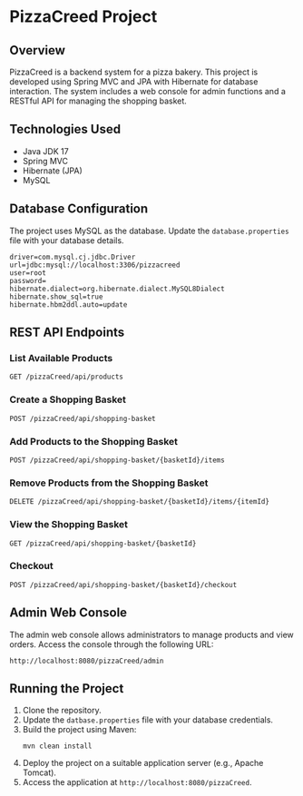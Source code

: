 
# PizzaCreed Project

## Overview

PizzaCreed is a backend system for a pizza bakery. This project is developed using Spring MVC and JPA with Hibernate for database interaction. The system includes a web console for admin functions and a RESTful API for managing the shopping basket.

## Technologies Used

- Java JDK 17 
- Spring MVC
- Hibernate (JPA)
- MySQL


## Database Configuration

The project uses MySQL as the database. Update the `database.properties` file with your database details.

```properties
driver=com.mysql.cj.jdbc.Driver
url=jdbc:mysql://localhost:3306/pizzacreed
user=root
password=
hibernate.dialect=org.hibernate.dialect.MySQL8Dialect
hibernate.show_sql=true
hibernate.hbm2ddl.auto=update
```

## REST API Endpoints

### List Available Products

```
GET /pizzaCreed/api/products
```

### Create a Shopping Basket

```
POST /pizzaCreed/api/shopping-basket
```

### Add Products to the Shopping Basket

```
POST /pizzaCreed/api/shopping-basket/{basketId}/items
```

### Remove Products from the Shopping Basket

```
DELETE /pizzaCreed/api/shopping-basket/{basketId}/items/{itemId}
```

### View the Shopping Basket

```
GET /pizzaCreed/api/shopping-basket/{basketId}
```

### Checkout

```
POST /pizzaCreed/api/shopping-basket/{basketId}/checkout
```

## Admin Web Console

The admin web console allows administrators to manage products and view orders. Access the console through the following URL:

```
http://localhost:8080/pizzaCreed/admin
```

## Running the Project

1. Clone the repository.
2. Update the `datbase.properties` file with your database credentials.
3. Build the project using Maven:
   ```
   mvn clean install
   ```
4. Deploy the project on a suitable application server (e.g., Apache Tomcat).
5. Access the application at `http://localhost:8080/pizzaCreed`.

